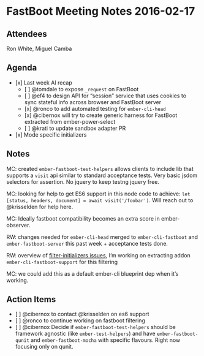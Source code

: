 FastBoot Meeting Notes 2016-02-17
=================================

Attendees
---------

Ron White, Miguel Camba

Agenda
------

-   \[x\] Last week AI recap
    -   \[ \] <span class="citation" data-cites="tomdale">@tomdale</span> to expose `_request` on FastBoot
    -   \[ \] <span class="citation" data-cites="ef4">@ef4</span> to design API for “session” service that uses cookies to sync stateful info across browser and FastBoot server
    -   \[x\] <span class="citation" data-cites="ronco">@ronco</span> to add automated testing for `ember-cli-head`
    -   \[x\] <span class="citation" data-cites="cibernox">@cibernox</span> will try to create generic harness for FastBoot extracted from ember-power-select
    -   \[ \] <span class="citation" data-cites="krati">@krati</span> to update sandbox adapter PR
-   \[x\] Mode specific initializers

Notes
-----

MC: created `ember-fastboot-test-helpers` allows clients to include lib that supports a `visit` api similar to standard acceptance tests. Very basic jsdom selectors for assertion. No jquery to keep testng jquery free.

MC: looking for help to get ES6 support in this node code to achieve: `let [status, headers, document] = await visit('/foobar')`. Will reach out to <span class="citation" data-cites="krisselden">@krisselden</span> for help here.

MC: Ideally fastboot compatibility becomes an extra score in ember-observer.

RW: changes needed for `ember-cli-head` merged to `ember-cli-fastboot` and `ember-fastboot-server` this past week + acceptance tests done.

RW: overview of [filter-initializers issues](https://github.com/tildeio/ember-cli-fastboot/pull/110#issuecomment-184680878), I’m working on extracting addon `ember-cli-fastboot-support` for this filtering

MC: we could add this as a default ember-cli blueprint dep when it’s working.

Action Items
------------

-   \[ \] <span class="citation" data-cites="cibernox">@cibernox</span> to contact <span class="citation" data-cites="krisselden">@krisselden</span> on es6 support
-   \[ \] <span class="citation" data-cites="ronco">@ronco</span> to continue working on fastboot filtering
-   \[ \] <span class="citation" data-cites="cibernox">@cibernox</span> Decide if `ember-fastboot-test-helpers` should be framework agnostic (like `ember-test-helpers`) and have `ember-fastboot-qunit` and `ember-fastboot-mocha` with specific flavours. Right now focusing only on qunit.
